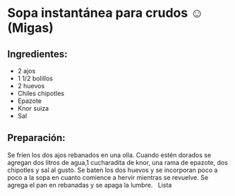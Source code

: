 # Sopa instantánea para crudos ☺ (Migas)

## Ingredientes:
- 2 ajos 
- 1 1/2 bolillos
- 2 huevos
- Chiles chipotles 
- Epazote
- Knor suiza 
- Sal

## Preparación:
Se fríen los dos ajos  rebanados en una olla. Cuando estén dorados se agregan dos litros de agua,1 cucharadita de knor, una rama de epazote, dos chipotles y sal al gusto.  Se baten los dos huevos y se incorporan poco a poco a la sopa en cuanto comience a hervir mientras se revuelve. Se agrega el pan en rebanadas y se apaga la lumbre.  
Lista 
